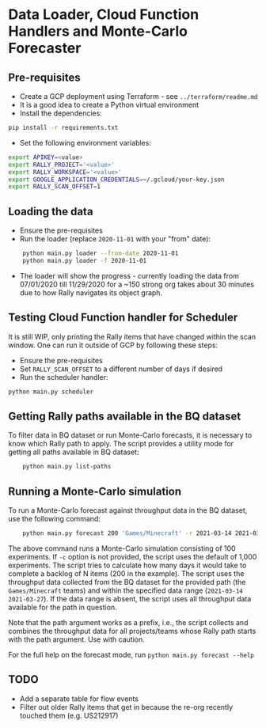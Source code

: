 # Data Loader, Cloud Function Handlers and Monte-Carlo Forecaster

## Pre-requisites

* Create a GCP deployment using Terraform - see ```../terraform/readme.md```
* It is a good idea to create a Python virtual environment
* Install the dependencies: 
```bash
pip install -r requirements.txt
```
* Set the following environment variables:
```bash
export APIKEY=<value>
export RALLY_PROJECT='<value>'
export RALLY_WORKSPACE='<value>'
export GOOGLE_APPLICATION_CREDENTIALS=~/.gcloud/your-key.json 
export RALLY_SCAN_OFFSET=1
```

## Loading the data

* Ensure the pre-requisites
* Run the loader (replace ```2020-11-01``` with your "from" date):
```bash
    python main.py loader --from-date 2020-11-01
    python main.py loader -f 2020-11-01
```
* The loader will show the progress - currently loading the data
  from 07/01/2020 till 11/29/2020 for a ~150 strong org takes about 
  30 minutes due to how Rally navigates its object graph.
  
## Testing Cloud Function handler for Scheduler

It is still WIP, only printing the Rally items that have changed
within the scan window. One can run it outside of GCP by following these steps:

* Ensure the pre-requisites
* Set ```RALLY_SCAN_OFFSET``` to a different number of days if desired
* Run the scheduler handler:
```bash
python main.py scheduler
```

## Getting Rally paths available in the BQ dataset

To filter data in BQ dataset or run Monte-Carlo forecasts, it is necessary to know which Rally path to apply. 
The script provides a utility mode for getting all paths available in BQ dataset:

```bash
    python main.py list-paths
```

## Running a Monte-Carlo simulation

To run a Monte-Carlo forecast against throughput data in the BQ dataset, use the following command:

```bash
    python main.py forecast 200 'Games/Minecraft' -r 2021-03-14 2021-03-27 -c 100
```

The above command runs a Monte-Carlo simulation consisting of 100 experiments. If ```-c``` option is not provided,
the script uses the default of 1,000 experiments. The script tries to calculate how many days it would take
to complete a backlog of N items (200 in the example). The script uses the throughput data collected from
the BQ dataset for the provided path (the ```Games/Minecraft``` teams) and within the specified data range
(```2021-03-14``` ```2021-03-27```). If the data range is absent, the script uses all throughput data 
available for the path in question. 

Note that the path argument works as a prefix, i.e., the script collects and combines the throughput data
for all projects/teams whose Rally path starts with the path argument. Use with caution.

For the full help on the forecast mode, run ```python main.py forecast --help```

## TODO

* Add a separate table for flow events
* Filter out older Rally items that get in because the re-org recently touched them (e.g. US212917)